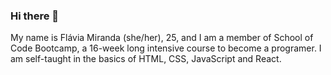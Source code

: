 ### Hi there 👋

My name is Flávia Miranda (she/her), 25, and I am a member of School of Code Bootcamp, a 16-week long intensive course to become a programer. I am self-taught in the basics of HTML, CSS, JavaScript and React. 

